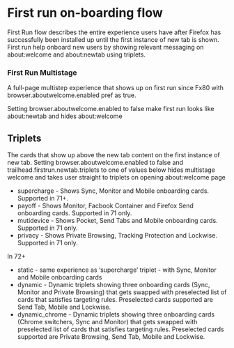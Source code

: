 # First run on-boarding flow

First Run flow describes the entire experience users have after Firefox has successfully been installed up until the first instance of new tab is shown. 
First run help onboard new users by showing relevant messaging on about:welcome and about:newtab using triplets. 

### First Run Multistage
A full-page multistep experience that shows up on first run since Fx80 with browser.aboutwelcome.enabled pref as true.

Setting browser.aboutwelcome.enabled to false make first run looks like about:newtab and hides about:welcome

## Triplets
The cards that show up above the new tab content on the first instance of new tab. Setting browser.aboutwelcome.enabled to false and trailhead.firstrun.newtab.triplets to one of values below hides multistage welcome and takes user straight to triplets on opening about:welcome page

* supercharge - Shows Sync, Monitor and Mobile onboarding cards. Supported in 71+.
* payoff - Shows Monitor, Facbook Container and Firefox Send onboarding cards. Supported in 71 only.
* mutidevice - Shows Pocket, Send Tabs and Mobile onboarding cards. Supported in 71 only.
* privacy - Shows Private Browsing, Tracking Protection and Lockwise. Supported in 71 only.

In 72+
* static - same experience as ‘supercharge’ triplet - with Sync, Monitor and Mobile onboarding cards
* dynamic - Dynamic triplets showing three onboarding cards (Sync, Monitor and Private Browsing) that gets swapped with preselected list of cards that satisfies targeting rules. Preselected cards supported are Send Tab, Mobile and Lockwise.
* dynamic_chrome - Dynamic triplets showing three onboarding cards (Chrome switchers, Sync and Monitor) that gets swapped with preselected list of cards that satisfies targeting rules. Preselected cards supported are Private Browsing, Send Tab, Mobile and Lockwise.
